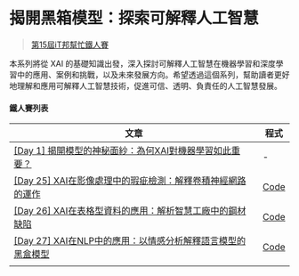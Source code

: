 # 揭開黑箱模型：探索可解釋人工智慧

> [第15屆iT邦幫忙鐵人賽](https://ithelp.ithome.com.tw/users/20107247/ironman/6272)

本系列將從 XAI 的基礎知識出發，深入探討可解釋人工智慧在機器學習和深度學習中的應用、案例和挑戰，以及未來發展方向。希望透過這個系列，幫助讀者更好地理解和應用可解釋人工智慧技術，促進可信、透明、負責任的人工智慧發展。

#### 鐵人賽列表

| 文章 | 程式 |
| ------------- | ------------- |
| [[Day 1] 揭開模型的神秘面紗：為何XAI對機器學習如此重要？](https://ithelp.ithome.com.tw/articles/10318087) | -  |
| [[Day 25] XAI在影像處理中的瑕疵檢測：解釋卷積神經網路的運作]() | [Code](https://www.kaggle.com/code/andy6804tw/day-25-xai)  |
| [[Day 26] XAI在表格型資料的應用：解析智慧工廠中的鋼材缺陷](https://ithelp.ithome.com.tw/articles/10337150) | [Code]()  |
| [[Day 27] XAI在NLP中的應用：以情感分析解釋語言模型的黑盒模型](https://ithelp.ithome.com.tw/articles/10337606) | [Code]()  |
| []() | []()  |